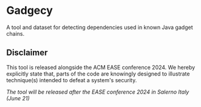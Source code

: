 # Gadgecy
A tool and dataset for detecting dependencies used in known Java gadget chains.

## Disclaimer

This tool is released alongside the ACM EASE conference 2024. We hereby explicitly state that, parts of the code are knowingly designed to illustrate technique(s) intended to defeat a system's security. 

*The tool will be released after the EASE conference 2024 in Salerno Italy (June 21)*
